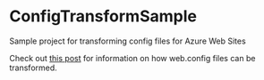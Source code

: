 ConfigTransformSample
=====================

Sample project for transforming config files for Azure Web Sites

Check out [this post](http://brian.vallelunga.com/blog/chaining-azure-web-config-transforms-when-deploying-from-source-control) for information on how web.config files can be transformed.